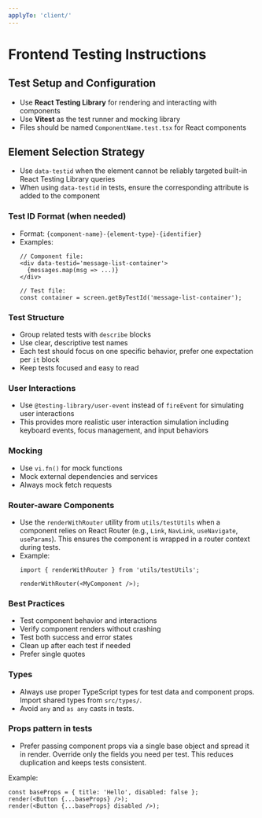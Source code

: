 ```yaml
---
applyTo: 'client/'
---
```


# Frontend Testing Instructions

## Test Setup and Configuration

- Use **React Testing Library** for rendering and interacting with components
- Use **Vitest** as the test runner and mocking library
- Files should be named `ComponentName.test.tsx` for React components

## Element Selection Strategy

- Use `data-testid` when the element cannot be reliably targeted built-in React Testing Library queries
- When using `data-testid` in tests, ensure the corresponding attribute is added to the component

### Test ID Format (when needed)
- Format: `{component-name}-{element-type}-{identifier}`
- Examples:
  ```tsx
  // Component file:
  <div data-testid='message-list-container'>
    {messages.map(msg => ...)}
  </div>

  // Test file:
  const container = screen.getByTestId('message-list-container');
  ```

### Test Structure
- Group related tests with `describe` blocks
- Use clear, descriptive test names
- Each test should focus on one specific behavior, prefer one expectation per `it` block
- Keep tests focused and easy to read

### User Interactions
- Use `@testing-library/user-event` instead of `fireEvent` for simulating user interactions
- This provides more realistic user interaction simulation including keyboard events, focus management, and input behaviors

### Mocking
- Use `vi.fn()` for mock functions
- Mock external dependencies and services
- Always mock fetch requests

### Router-aware Components
- Use the `renderWithRouter` utility from `utils/testUtils` when a component relies on React Router (e.g., `Link`, `NavLink`, `useNavigate`, `useParams`). This ensures the component is wrapped in a router context during tests.
- Example:
  ```tsx
  import { renderWithRouter } from 'utils/testUtils';
  
  renderWithRouter(<MyComponent />);
  ```

### Best Practices
- Test component behavior and interactions
- Verify component renders without crashing
- Test both success and error states
- Clean up after each test if needed
- Prefer single quotes

### Types
- Always use proper TypeScript types for test data and component props. Import shared types from `src/types/`.
- Avoid `any` and `as any` casts in tests.

### Props pattern in tests
- Prefer passing component props via a single base object and spread it in render. Override only the fields you need per test. This reduces duplication and keeps tests consistent.

Example:
```tsx
const baseProps = { title: 'Hello', disabled: false };
render(<Button {...baseProps} />);
render(<Button {...baseProps} disabled />);
```
